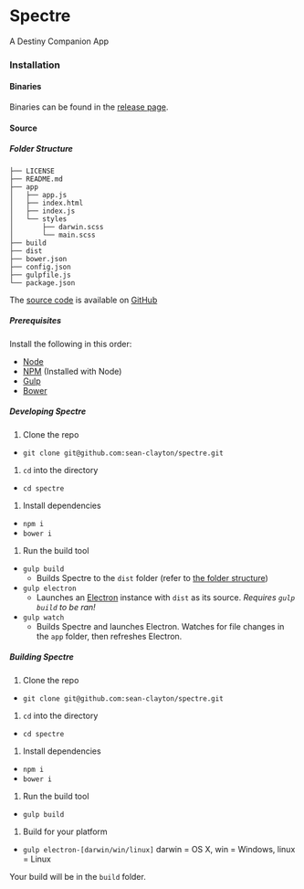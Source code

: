 # Spectre
A Destiny Companion App

### Installation

#### Binaries

Binaries can be found in the [release page](https://github.com/sean-clayton/spectre/releases).

#### Source

##### Folder Structure

```
├── LICENSE
├── README.md
├── app
│   ├── app.js
│   ├── index.html
│   ├── index.js
│   └── styles
│       ├── darwin.scss
│       └── main.scss
├── build
├── dist
├── bower.json
├── config.json
├── gulpfile.js
└── package.json
```

The [source code](https://github.com/sean-clayton/spectre) is available on [GitHub](https://github.com)

##### Prerequisites

Install the following in this order:

- [Node](https://nodejs.org)
- [NPM](https://nodejs.org) (Installed with Node)
- [Gulp](http://gulpjs.com)
- [Bower](http://bower.io)

##### Developing Spectre

1. Clone the repo
  - `git clone git@github.com:sean-clayton/spectre.git`
1. `cd` into the directory
  - `cd spectre`
1. Install dependencies
  - `npm i`
  - `bower i`
1. Run the build tool
  - `gulp build`
    - Builds Spectre to the `dist` folder (refer to [the folder structure](#folder-structure))
  - `gulp electron`
    - Launches an [Electron](https://github.com/atom/electron) instance with `dist` as its source. *Requires `gulp build` to be ran!*
  - `gulp watch`
    - Builds Spectre and launches Electron. Watches for file changes in the `app` folder, then refreshes Electron.

##### Building Spectre

1. Clone the repo
  - `git clone git@github.com:sean-clayton/spectre.git`
1. `cd` into the directory
  - `cd spectre`
1. Install dependencies
  - `npm i`
  - `bower i`
1. Run the build tool
  - `gulp build`
1. Build for your platform
  - `gulp electron-[darwin/win/linux]` darwin = OS X, win = Windows, linux = Linux

Your build will be in the `build` folder.
